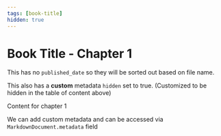 ```yaml
---
tags: [book-title]
hidden: true
---
```


# Book Title - Chapter 1

This has no `published_date` so they will be sorted out based on file name.

This also has a **custom** metadata `hidden` set to true. (Customized to be hidden in the table of content above)

<!-- truncate -->

Content for chapter 1

We can add custom metadata and can be accessed via `MarkdownDocument.metadata` field
